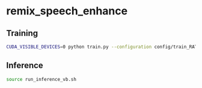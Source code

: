 # remix_speech_enhance

## Training
```bash
CUDA_VISIBLE_DEVICES=0 python train.py --configuration config/train_RATS/tasnet.json
```
## Inference

```bash
source run_inference_vb.sh
```
